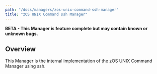 ```yaml
---
path: "/docs/managers/zos-unix-command-ssh-manager"
title: "zOS UNIX Command ssh Manager"
---
```


**BETA - This Manager is feature complete but may contain known or unknown bugs.**

## Overview
This Manager is the internal implementation of the zOS UNIX Command Manager using ssh.





